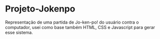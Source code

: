 # Projeto-Jokenpo
Representação de uma partida de Jo-ken-po! do usuário contra o computador, usei como base também HTML, CSS e Javascript para gerar esse sistema.
